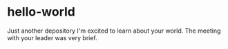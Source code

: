 # hello-world
Just another depository
I'm excited to learn about your world.
The meeting with your leader was very brief.
